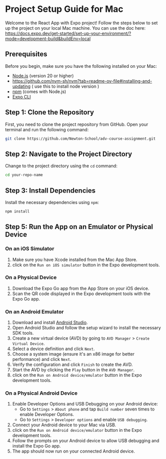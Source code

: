 # Project Setup Guide for Mac

Welcome to the React App with Expo project! Follow the steps below to set up the project on your local Mac machine.
You can use the doc here: https://docs.expo.dev/get-started/set-up-your-environment/?mode=development-build&buildEnv=local

## Prerequisites

Before you begin, make sure you have the following installed on your Mac:

- [Node.js](https://nodejs.org/) (version 20 or higher)
- https://github.com/nvm-sh/nvm?tab=readme-ov-file#installing-and-updating ( use this to install node version )
- [npm](https://www.npmjs.com/) (comes with Node.js)
- [Expo CLI](https://docs.expo.dev/get-started/installation/)

## Step 1: Clone the Repository

First, you need to clone the project repository from GitHub. Open your terminal and run the following command:

```bash
git clone https://github.com/Newton-School/adv-course-assignment.git
```

## Step 2: Navigate to the Project Directory

Change to the project directory using the `cd` command:

```bash
cd your-repo-name
```

## Step 3: Install Dependencies

Install the necessary dependencies using `npm`:

```bash
npm install
```

## Step 5: Run the App on an Emulator or Physical Device

### On an iOS Simulator

1. Make sure you have Xcode installed from the Mac App Store.
2. click on the `Run on iOS simulator` button in the Expo development tools.

### On a Physical Device

1. Download the Expo Go app from the App Store on your iOS device.
2. Scan the QR code displayed in the Expo development tools with the Expo Go app.

### On an Android Emulator

1. Download and install [Android Studio](https://developer.android.com/studio).
2. Open Android Studio and follow the setup wizard to install the necessary SDK tools.
3. Create a new virtual device (AVD) by going to `AVD Manager` > `Create Virtual Device`.
4. Select a device definition and click `Next`.
5. Choose a system image (ensure it's an x86 image for better performance) and click `Next`.
6. Verify the configuration and click `Finish` to create the AVD.
7. Start the AVD by clicking the `Play` button in the `AVD Manager`.
8. click on the `Run on Android device/emulator` button in the Expo development tools.

### On a Physical Android Device

1. Enable Developer Options and USB Debugging on your Android device:
   - Go to `Settings` > `About phone` and tap `Build number` seven times to enable Developer Options.
   - Go to `Settings` > `Developer options` and enable `USB debugging`.
2. Connect your Android device to your Mac via USB.
3. click on the `Run on Android device/emulator` button in the Expo development tools.
4. Follow the prompts on your Android device to allow USB debugging and install the Expo Go app.
5. The app should now run on your connected Android device.
